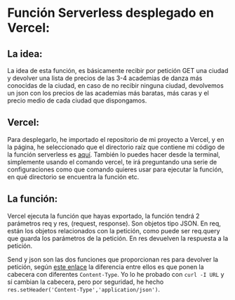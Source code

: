 # Función Serverless desplegado en Vercel:

## La idea:
La idea de esta función, es básicamente recibir por petición GET una ciudad y devolver una lista de precios de las 3-4 academias de danza más conocidas de la ciudad, en caso de no recibir ninguna ciudad, devolvemos un json con los precios de las academias más baratas, más caras y el precio medio de cada ciudad que dispongamos.

## Vercel:
Para desplegarlo, he importado el repositorio de mi proyecto a Vercel, y en la página, he seleccionado que el directorio raíz que contiene mi código de la función serverless es [aquí](https://github.com/WolfYe98/Proyecto_IV_Bate/tree/master/Vercel/Academies-pricing).
También lo puedes hacer desde la terminal, simplemente usando el comando vercel, te irá preguntando una serie de configuraciones como que comando quieres usar para ejecutar la función, en qué directorio se encuentra la función etc.

## La función:
Vercel ejecuta la función que hayas exportado, la función tendrá 2 parámetros req y res, (request, response).
Son objetos tipo JSON.
En req, están los objetos relacionados con la petición, como puede ser req.query que guarda los parámetros de la petición.
En res devuelven la respuesta a la petición.

Send y json son las dos funciones que proporcionan res para devolver la petición, según [este enlace](https://www.tutorialspoint.com/difference-between-res-send-and-res-json-in-express-js) la diferencia entre ellos es que ponen la cabecera con diferentes ```Content-Type```.
Yo lo he probado con ```curl -I URL``` y sí cambian la cabecera, pero por seguridad, he hecho ```res.setHeader('Content-Type','application/json')```.
